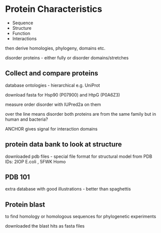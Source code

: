 # Protein Characteristics

- Sequence
- Structure
- Function
- Interactions

then derive homologies, phylogeny, domains etc.

disorder proteins - either fully or disorder domains/stretches

## Collect and compare proteins

database ontologies - hierarchical
e.g. UniProt

download fasta for Hsp90 (P07900) and HtpG (P0A6Z3)

measure order disorder with IUPred2a on them

over the line means disorder 
both proteins are from the same family but in human and bacteria?

ANCHOR gives signal for interaction domains

## protein data bank to look at structure

downloaded pdb files - special file format for structural model from PDB
IDs: 2IOP E.coli , 5FWK Homo

## PDB 101

extra database with good illustrations - better than spaghettis

## Protein blast

to find homology or homologous sequences for phylogenetic experiments

downloaded the blast hits as fasta files


